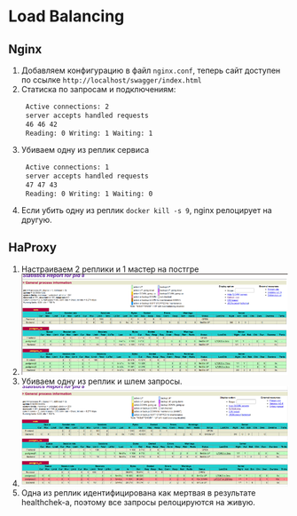 # Load Balancing

## Nginx
1) Добавляем конфигурацию в файл `nginx.conf`, теперь сайт доступен по ссылке `http://localhost/swagger/index.html`
2) Статиска по запросам и подключениям:
   ```
    Active connections: 2 
    server accepts handled requests
    46 46 42 
    Reading: 0 Writing: 1 Waiting: 1 
   ```
3) Убиваем одну из реплик сервиса
   ```
    Active connections: 1 
    server accepts handled requests
    47 47 43 
    Reading: 0 Writing: 1 Waiting: 0 
   ```
4) Если убить одну из реплик `docker kill -s 9`, nginx релоцирует на другую.

## HaProxy
1) Настраиваем 2 реплики и 1 мастер на постгре
2) ![psql-f](https://github.com/olegtar83/OtusHomework/blob/master/Reports/LoadBalancing/full.png)
3) Убиваем одну из реплик и шлем запросы.
4) ![psql-s](https://github.com/olegtar83/OtusHomework/blob/master/Reports/LoadBalancing/semi.png)
5) Одна из реплик идентифицирована как мертвая в результате healthchek-а, поэтому все запросы релоцируются на живую.

